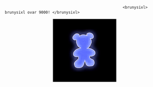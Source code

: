                                                         <brunysixl> brunysixl ovar 9000! </brunysixl>

 <p align="center">
  <img width="200" height="200" src="brunysixlgiflogo.gif">
</p>
  
